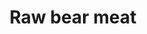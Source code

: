 ---
layout: item
title: Raw bear meat
item-id: 2136
datatable: true
id: 2136
name: "Raw bear meat"
monsters:
  - id: 2838
    name: "Grizzly bear"
    combat_level: 21
    wiki_url: "https://oldschool.runescape.wiki/w/Grizzly_bear#Level_21"
    drops:
      - quantity: "1"
        noted: false
        rarity: 1
    image: "https://oldschool.runescape.wiki/images/thumb/5/51/Grizzly_bear_%28level_21%29.png/1200px-Grizzly_bear_%28level_21%29.png?5c286"
  - id: 2839
    name: "Black bear"
    combat_level: 19
    wiki_url: "https://oldschool.runescape.wiki/w/Black_bear"
    drops:
      - quantity: "1"
        noted: false
        rarity: 1
    image: "https://oldschool.runescape.wiki/images/thumb/1/1c/Black_bear.png/1200px-Black_bear.png?f440b"
---